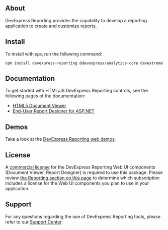 ## About

DevExpress Reporting provides the capability to develop a reporting application to create and customize reports.

## Install

To install with `npm`, run the following command:

```shell
npm install devexpress-reporting @devexpress/analytics-core devextreme
```

## Documentation

To get started with HTML/JS DevExpress Reporting controls, see the following pages of the documentation:
- [HTML5 Document Viewer](https://docs.devexpress.com/XtraReports/17738/create-end-user-reporting-applications/web-reporting/asp-net-webforms-reporting/document-viewer/html5-document-viewer)
- [End-User Report Designer for ASP.NET](https://docs.devexpress.com/XtraReports/17103/create-end-user-reporting-applications/web-reporting/asp-net-webforms-reporting/end-user-report-designer)

## Demos

Take a look at the [DevExpress Reporting web demos](http://demos.devexpress.com/XtraReportsDemos/).

## License

A [commercial license](https://www.devexpress.com/support/eulas/) for the DevExpress Reporting Web UI components (Document Viewer, Report Designer) is required to use this package. Please review [the Reporting section on this page](https://www.devexpress.com/subscriptions/reporting/web/#Pricing) to determine which subscription includes a license for the Web UI components you plan to use in your application.

## Support

For any questions regarding the use of DevExpress Reporting tools, please refer to our [Support Center](https://www.devexpress.com/Support/Center).